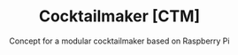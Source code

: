<h1 align="center">Cocktailmaker [CTM]</h1>
<p align="center">Concept for a modular cocktailmaker based on Raspberry Pi</p>

<div align="center" >

</div>
